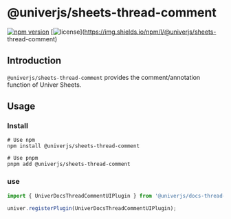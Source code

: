 # @univerjs/sheets-thread-comment

[![npm version](https://img.shields.io/npm/v/@univerjs/sheets-thread-comment)](https://npmjs.org/packages/@univerjs/sheets-thread-comment )
[![license](https://img.shields.io/npm/l/@univerjs/sheets-thread-comment)](https://img.shields.io/npm/l/@univerjs/sheets- thread-comment)

## Introduction

`@univerjs/sheets-thread-comment` provides the comment/annotation function of Univer Sheets.


## Usage

### Install

```shell
# Use npm
npm install @univerjs/sheets-thread-comment

# Use pnpm
pnpm add @univerjs/sheets-thread-comment
```

### use
```js
import { UniverDocsThreadCommentUIPlugin } from '@univerjs/docs-thread-comment-ui';

univer.registerPlugin(UniverDocsThreadCommentUIPlugin);
```
